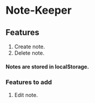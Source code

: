 # Note-Keeper

## Features
1. Create note.
2. Delete note.

#### Notes are stored in localStorage.

### Features to add
1. Edit note.
